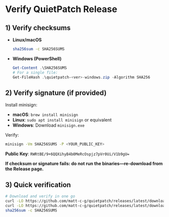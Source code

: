 # Verify QuietPatch Release

## 1) Verify checksums
- **Linux/macOS**
  ```sh
  sha256sum -c SHA256SUMS
  ```
- **Windows (PowerShell)**
  ```powershell
  Get-Content .\SHA256SUMS
  # For a single file:
  Get-FileHash .\quietpatch-<ver>-windows.zip -Algorithm SHA256
  ```

## 2) Verify signature (if provided)
Install minisign:
- **macOS**: `brew install minisign`
- **Linux**: `sudo apt install minisign` or equivalent
- **Windows**: Download `minisign.exe`

Verify:
```sh
minisign -Vm SHA256SUMS -P <YOUR_PUBLIC_KEY>
```

**Public Key**: `RWRtBE/9+6QQXihyB4b0MeRcOspjz7pVr0Ui/V1b9gU=`

**If checksum or signature fails: do not run the binaries—re-download from the Release page.**

## 3) Quick verification
```bash
# Download and verify in one go
curl -LO https://github.com/matt-c-g/quietpatch/releases/latest/download/quietpatch-linux-x86_64.zip
curl -LO https://github.com/matt-c-g/quietpatch/releases/latest/download/SHA256SUMS
sha256sum -c SHA256SUMS
```